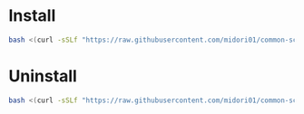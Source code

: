 # Install
```bash
bash <(curl -sSLf "https://raw.githubusercontent.com/midori01/common-scripts/main/socks5/install.sh")
```

# Uninstall
```bash
bash <(curl -sSLf "https://raw.githubusercontent.com/midori01/common-scripts/main/socks5/install.sh") uninstall
```
